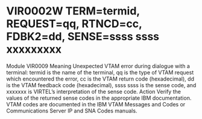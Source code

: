 # VIR0002W TERM=termid, REQUEST=qq, RTNCD=cc, FDBK2=dd, SENSE=ssss ssss xxxxxxxxx
Module
    VIR0009
Meaning
    Unexpected VTAM error during dialogue with a terminal: termid is the name of the terminal, qq is the type of VTAM request which encountered the error, cc is the VTAM return code (hexadecimal), dd is the VTAM feedback code (hexadecimal), ssss ssss is the sense code, and xxxxxxx is VIRTEL’s interpretation of the sense code.
Action
    Verify the values of the returned sense codes in the appropriate IBM documentation. VTAM codes are documented in the IBM VTAM Messages and Codes or Communications Server IP and SNA Codes manuals.
